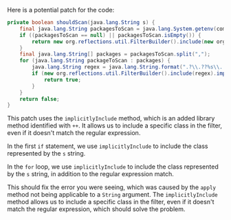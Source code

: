 Here is a potential patch for the code:

```java
private boolean shouldScan(java.lang.String s) {
    final java.lang.String packagesToScan = java.lang.System.getenv(com.thoughtworks.gauge.GaugeConstant.PACKAGE_TO_SCAN);
    if ((packagesToScan == null) || packagesToScan.isEmpty()) {
        return new org.reflections.util.FilterBuilder().include(new org.reflections.util.ClasspathHelper().forPackage("")).implicitlyInclude(s.replaceAll("\\.", "/") + ".class");
    }
    final java.lang.String[] packages = packagesToScan.split(",");
    for (java.lang.String packageToScan : packages) {
        java.lang.String regex = java.lang.String.format(".?\\.??%s\\..+\\.class", packageToScan);
        if (new org.reflections.util.FilterBuilder().include(regex).implicitlyInclude(s.replaceAll("\\.", "/") + ".class").apply(s)) {
            return true;
        }
    }
    return false;
}
```

This patch uses the `implicitlyInclude` method, which is an added library method identified with `++`. It allows us to include a specific class in the filter, even if it doesn't match the regular expression.

In the first `if` statement, we use `implicitlyInclude` to include the class represented by the `s` string.

In the `for` loop, we use `implicitlyInclude` to include the class represented by the `s` string, in addition to the regular expression match.

This should fix the error you were seeing, which was caused by the `apply` method not being applicable to a `String` argument. The `implicitlyInclude` method allows us to include a specific class in the filter, even if it doesn't match the regular expression, which should solve the problem.